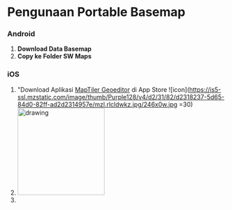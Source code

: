 # Pengunaan Portable Basemap

### Android
1. **Download Data Basemap**
1. **Copy ke Folder SW Maps**


### iOS
1. "Download Aplikasi [MapTiler Geoeditor](https://itunes.apple.com/mz/app/maptiler-geoeditor/id1168561747#?platform=iphone) di App Store ![icon](https://is5-ssl.mzstatic.com/image/thumb/Purple128/v4/d2/31/82/d2318237-5d65-84d0-82ff-ad2d2314957e/mzl.rlcldwkz.jpg/246x0w.jpg =30)
2. <img src="https://is5-ssl.mzstatic.com/image/thumb/Purple128/v4/d2/31/82/d2318237-5d65-84d0-82ff-ad2d2314957e/mzl.rlcldwkz.jpg.jpg" alt="drawing" width="200"/>
3. 
